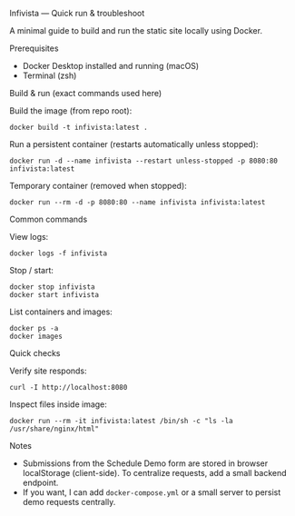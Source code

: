 Infivista — Quick run & troubleshoot

A minimal guide to build and run the static site locally using Docker.

Prerequisites
- Docker Desktop installed and running (macOS)
- Terminal (zsh)

Build & run (exact commands used here)

Build the image (from repo root):

    docker build -t infivista:latest .

Run a persistent container (restarts automatically unless stopped):

    docker run -d --name infivista --restart unless-stopped -p 8080:80 infivista:latest

Temporary container (removed when stopped):

    docker run --rm -d -p 8080:80 --name infivista infivista:latest

Common commands

View logs:

    docker logs -f infivista

Stop / start:

    docker stop infivista
    docker start infivista

List containers and images:

    docker ps -a
    docker images

Quick checks

Verify site responds:

    curl -I http://localhost:8080

Inspect files inside image:

    docker run --rm -it infivista:latest /bin/sh -c "ls -la /usr/share/nginx/html"

Notes

- Submissions from the Schedule Demo form are stored in browser localStorage (client-side). To centralize requests, add a small backend endpoint.
- If you want, I can add `docker-compose.yml` or a small server to persist demo requests centrally.
